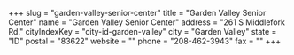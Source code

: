+++
slug = "garden-valley-senior-center"
title = "Garden Valley Senior Center"
name = "Garden Valley Senior Center"
address = "261 S Middlefork Rd."
cityIndexKey = "city-id-garden-valley"
city = "Garden Valley"
state = "ID"
postal = "83622"
website = ""
phone = "208-462-3943"
fax = ""
+++
